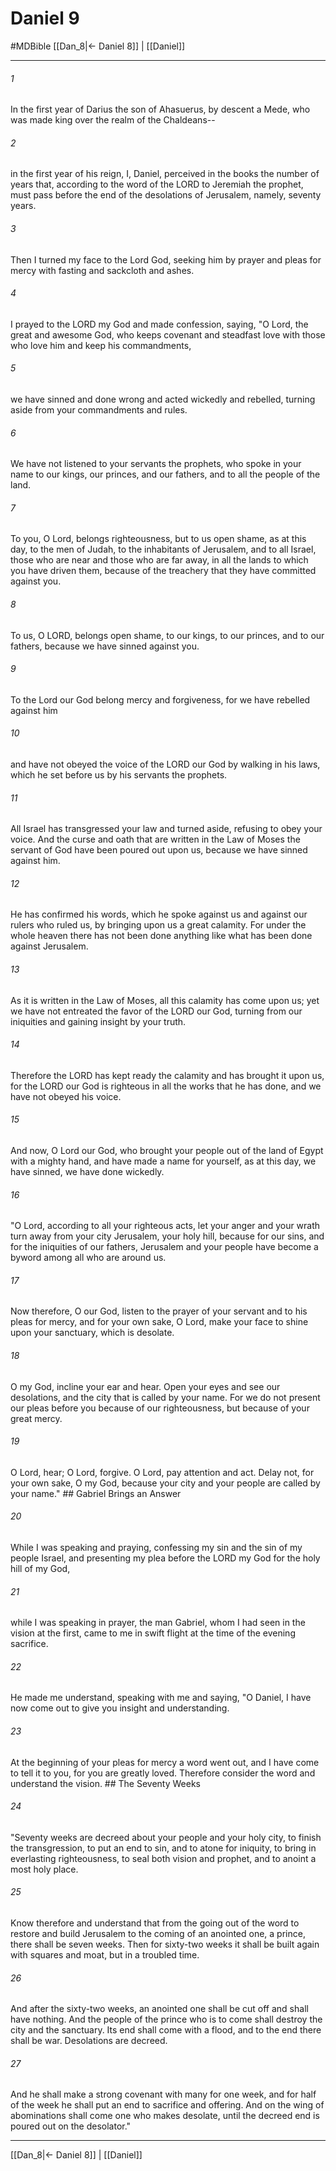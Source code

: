 # Daniel 9
#MDBible
[[Dan_8|← Daniel 8]] | [[Daniel]]

***

###### 1 

In the first year of Darius the son of Ahasuerus, by descent a Mede, who was made king over the realm of the Chaldeans-- 

###### 2 

in the first year of his reign, I, Daniel, perceived in the books the number of years that, according to the word of the LORD to Jeremiah the prophet, must pass before the end of the desolations of Jerusalem, namely, seventy years. 

###### 3 

Then I turned my face to the Lord God, seeking him by prayer and pleas for mercy with fasting and sackcloth and ashes. 

###### 4 

I prayed to the LORD my God and made confession, saying, "O Lord, the great and awesome God, who keeps covenant and steadfast love with those who love him and keep his commandments, 

###### 5 

we have sinned and done wrong and acted wickedly and rebelled, turning aside from your commandments and rules. 

###### 6 

We have not listened to your servants the prophets, who spoke in your name to our kings, our princes, and our fathers, and to all the people of the land. 

###### 7 

To you, O Lord, belongs righteousness, but to us open shame, as at this day, to the men of Judah, to the inhabitants of Jerusalem, and to all Israel, those who are near and those who are far away, in all the lands to which you have driven them, because of the treachery that they have committed against you. 

###### 8 

To us, O LORD, belongs open shame, to our kings, to our princes, and to our fathers, because we have sinned against you. 

###### 9 

To the Lord our God belong mercy and forgiveness, for we have rebelled against him 

###### 10 

and have not obeyed the voice of the LORD our God by walking in his laws, which he set before us by his servants the prophets. 

###### 11 

All Israel has transgressed your law and turned aside, refusing to obey your voice. And the curse and oath that are written in the Law of Moses the servant of God have been poured out upon us, because we have sinned against him. 

###### 12 

He has confirmed his words, which he spoke against us and against our rulers who ruled us, by bringing upon us a great calamity. For under the whole heaven there has not been done anything like what has been done against Jerusalem. 

###### 13 

As it is written in the Law of Moses, all this calamity has come upon us; yet we have not entreated the favor of the LORD our God, turning from our iniquities and gaining insight by your truth. 

###### 14 

Therefore the LORD has kept ready the calamity and has brought it upon us, for the LORD our God is righteous in all the works that he has done, and we have not obeyed his voice. 

###### 15 

And now, O Lord our God, who brought your people out of the land of Egypt with a mighty hand, and have made a name for yourself, as at this day, we have sinned, we have done wickedly. 

###### 16 

"O Lord, according to all your righteous acts, let your anger and your wrath turn away from your city Jerusalem, your holy hill, because for our sins, and for the iniquities of our fathers, Jerusalem and your people have become a byword among all who are around us. 

###### 17 

Now therefore, O our God, listen to the prayer of your servant and to his pleas for mercy, and for your own sake, O Lord, make your face to shine upon your sanctuary, which is desolate. 

###### 18 

O my God, incline your ear and hear. Open your eyes and see our desolations, and the city that is called by your name. For we do not present our pleas before you because of our righteousness, but because of your great mercy. 

###### 19 

O Lord, hear; O Lord, forgive. O Lord, pay attention and act. Delay not, for your own sake, O my God, because your city and your people are called by your name." ## Gabriel Brings an Answer 

###### 20 

While I was speaking and praying, confessing my sin and the sin of my people Israel, and presenting my plea before the LORD my God for the holy hill of my God, 

###### 21 

while I was speaking in prayer, the man Gabriel, whom I had seen in the vision at the first, came to me in swift flight at the time of the evening sacrifice. 

###### 22 

He made me understand, speaking with me and saying, "O Daniel, I have now come out to give you insight and understanding. 

###### 23 

At the beginning of your pleas for mercy a word went out, and I have come to tell it to you, for you are greatly loved. Therefore consider the word and understand the vision. ## The Seventy Weeks 

###### 24 

"Seventy weeks are decreed about your people and your holy city, to finish the transgression, to put an end to sin, and to atone for iniquity, to bring in everlasting righteousness, to seal both vision and prophet, and to anoint a most holy place. 

###### 25 

Know therefore and understand that from the going out of the word to restore and build Jerusalem to the coming of an anointed one, a prince, there shall be seven weeks. Then for sixty-two weeks it shall be built again with squares and moat, but in a troubled time. 

###### 26 

And after the sixty-two weeks, an anointed one shall be cut off and shall have nothing. And the people of the prince who is to come shall destroy the city and the sanctuary. Its end shall come with a flood, and to the end there shall be war. Desolations are decreed. 

###### 27 

And he shall make a strong covenant with many for one week, and for half of the week he shall put an end to sacrifice and offering. And on the wing of abominations shall come one who makes desolate, until the decreed end is poured out on the desolator." 

***

[[Dan_8|← Daniel 8]] | [[Daniel]]
